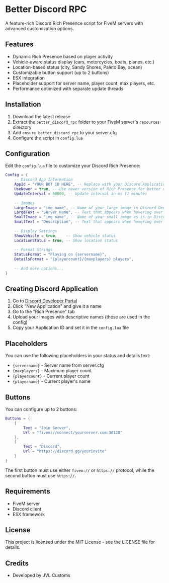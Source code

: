 # Better Discord RPC

A feature-rich Discord Rich Presence script for FiveM servers with advanced customization options.

## Features

- Dynamic Rich Presence based on player activity
- Vehicle-aware status display (cars, motorcycles, boats, planes, etc.)
- Location-based status (city, Sandy Shores, Paleto Bay, ocean)
- Customizable button support (up to 2 buttons)
- ESX integration
- Placeholder support for server name, player count, max players, etc.
- Performance optimized with separate update threads

## Installation

1. Download the latest release
2. Extract the `better_discord_rpc` folder to your FiveM server's `resources` directory
3. Add `ensure better_discord_rpc` to your server.cfg
4. Configure the script in `config.lua`

## Configuration

Edit the `config.lua` file to customize your Discord Rich Presence:

```lua
Config = {
    -- Discord App Information
    AppId = "YOUR BOT ID HERE", -- Replace with your Discord Application ID
    UseNewer = true, -- Use newer version of Rich Presence for better compatibility
    UpdateInterval = 60000, -- Update interval in ms (1 minute)
    
    -- Images
    LargeImage = "img name", -- Name of your large image in Discord Developer Portal
    LargeText = "Server Name", -- Text that appears when hovering over the large image
    SmallImage = "img name", -- Name of your small image as is in Discord Developer Portal
    SmallText = "Description", -- Text that appears when hovering over the small image
    
    -- Display Settings
    ShowVehicle = true,    -- Show vehicle status
    LocationStatus = true, -- Show location status
    
    -- Format Strings
    StatusFormat = "Playing on {servername}",
    DetailsFormat = "{playercount}/{maxplayers} players",
    
    -- And more options...
}
```

## Creating Discord Application

1. Go to [Discord Developer Portal](https://discord.com/developers/applications)
2. Click "New Application" and give it a name
3. Go to the "Rich Presence" tab
4. Upload your images with descriptive names (these are used in the config)
5. Copy your Application ID and set it in the `config.lua` file

## Placeholders

You can use the following placeholders in your status and details text:

- `{servername}` - Server name from server.cfg
- `{maxplayers}` - Maximum player count
- `{playercount}` - Current player count
- `{playername}` - Current player's name

## Buttons

You can configure up to 2 buttons:

```lua
Buttons = {
    {
        Text = "Join Server", 
        Url = "fivem://connect/yourserver.com:30120"
    },
    {
        Text = "Discord",
        Url = "https://discord.gg/yourinvite"
    }
}
```

The first button must use either `fivem://` or `https://` protocol, while the second button must use `https://`.

## Requirements

- FiveM server
- Discord client
- ESX framework

## License

This project is licensed under the MIT License - see the LICENSE file for details.

## Credits

- Developed by JVL Customs